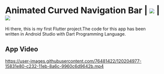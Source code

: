 # Animated Curved Navigation Bar | <img src="https://img.shields.io/badge/Build-with%20Flutter-blue"> | <img src="https://img.shields.io/badge/%20Build%20with-Dart%20Programming%20Language-blue">


Hi there, this is my first Flutter project.The code for this app has been written in Android Studio with Dart Programming Language.

## App Video

https://user-images.githubusercontent.com/76481422/120204977-15831e80-c232-11eb-8a6c-9960c6d9642b.mp4


